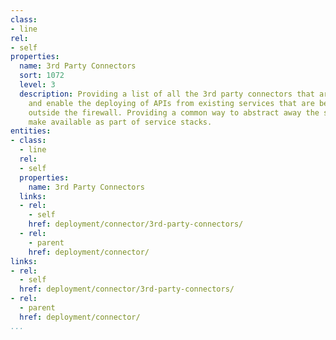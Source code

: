 ```yaml
---
class:
- line
rel:
- self
properties:
  name: 3rd Party Connectors
  sort: 1072
  level: 3
  description: Providing a list of all the 3rd party connectors that are available
    and enable the deploying of APIs from existing services that are being consumed
    outside the firewall. Providing a common way to abstract away the service and
    make available as part of service stacks.
entities:
- class:
  - line
  rel:
  - self
  properties:
    name: 3rd Party Connectors
  links:
  - rel:
    - self
    href: deployment/connector/3rd-party-connectors/
  - rel:
    - parent
    href: deployment/connector/
links:
- rel:
  - self
  href: deployment/connector/3rd-party-connectors/
- rel:
  - parent
  href: deployment/connector/
...
```

